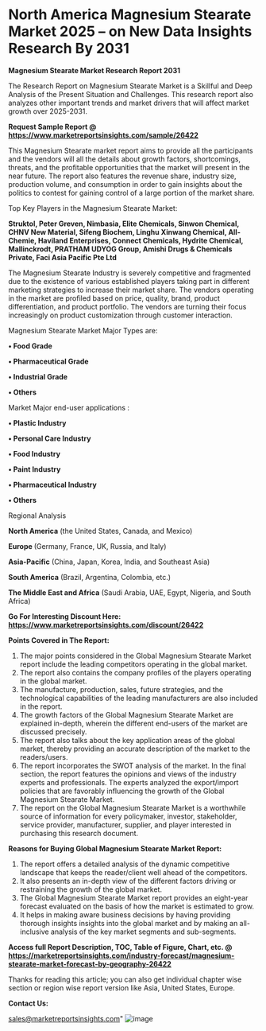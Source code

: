  # North America Magnesium Stearate Market 2025 – on New Data Insights Research By 2031

<strong>Magnesium Stearate Market Research Report 2031</strong>

The Research Report on Magnesium Stearate Market is a Skillful and Deep Analysis of the Present Situation and Challenges. This research report also analyzes other important trends and market drivers that will affect market growth over 2025-2031.

<strong>Request Sample Report @ <a href=https://www.marketreportsinsights.com/sample/26422>https://www.marketreportsinsights.com/sample/26422</a></strong>

This Magnesium Stearate market report aims to provide all the participants and the vendors will all the details about growth factors, shortcomings, threats, and the profitable opportunities that the market will present in the near future. The report also features the revenue share, industry size, production volume, and consumption in order to gain insights about the politics to contest for gaining control of a large portion of the market share.

Top Key Players in the Magnesium Stearate Market:

<strong>Struktol, Peter Greven, Nimbasia, Elite Chemicals, Sinwon Chemical, CHNV New Material, Sifeng Biochem, Linghu Xinwang Chemical, All-Chemie, Haviland Enterprises, Connect Chemicals, Hydrite Chemical, Mallinckrodt, PRATHAM UDYOG Group, Amishi Drugs & Chemicals Private, Faci Asia Pacific Pte Ltd</strong>

The Magnesium Stearate Industry is severely competitive and fragmented due to the existence of various established players taking part in different marketing strategies to increase their market share. The vendors operating in the market are profiled based on price, quality, brand, product differentiation, and product portfolio. The vendors are turning their focus increasingly on product customization through customer interaction.

Magnesium Stearate Market Major Types are:

<strong>• Food Grade

• Pharmaceutical Grade

• Industrial Grade

• Others</strong>

Market Major end-user applications :

<strong>• Plastic Industry

• Personal Care Industry

• Food Industry

• Paint Industry

• Pharmaceutical Industry

• Others</strong>

Regional Analysis

</u><strong><b>North America</b></strong> (the United States, Canada, and Mexico)

<strong><b>Europe </b></strong>(Germany, France, UK, Russia, and Italy)

<strong><b>Asia-Pacific</b></strong> (China, Japan, Korea, India, and Southeast Asia)

<strong><b>South America</b></strong> (Brazil, Argentina, Colombia, etc.)

<strong><b>The Middle East and Africa</b></strong> (Saudi Arabia, UAE, Egypt, Nigeria, and South Africa)

<strong>Go For Interesting Discount Here: <a href=https://www.marketreportsinsights.com/discount/26422>https://www.marketreportsinsights.com/discount/26422</a></strong>

<strong>Points Covered in The Report:</strong>
<ol>
  <li>The major points considered in the Global Magnesium Stearate Market report include the leading competitors operating in the global market.</li>
  <li>The report also contains the company profiles of the players operating in the global market.</li>
  <li>The manufacture, production, sales, future strategies, and the technological capabilities of the leading manufacturers are also included in the report.</li>
  <li>The growth factors of the Global Magnesium Stearate Market are explained in-depth, wherein the different end-users of the market are discussed precisely.</li>
  <li>The report also talks about the key application areas of the global market, thereby providing an accurate description of the market to the readers/users.</li>
  <li>The report incorporates the SWOT analysis of the market. In the final section, the report features the opinions and views of the industry experts and professionals. The experts analyzed the export/import policies that are favorably influencing the growth of the Global Magnesium Stearate Market.</li>
  <li>The report on the Global Magnesium Stearate Market is a worthwhile source of information for every policymaker, investor, stakeholder, service provider, manufacturer, supplier, and player interested in purchasing this research document.</li>
</ol>
<strong>Reasons for Buying Global Magnesium Stearate Market Report:</strong>

<ol>
  <li>The report offers a detailed analysis of the dynamic competitive landscape that keeps the reader/client well ahead of the competitors.</li>
  <li>It also presents an in-depth view of the different factors driving or restraining the growth of the global market.</li>
  <li>The Global Magnesium Stearate Market report provides an eight-year forecast evaluated on the basis of how the market is estimated to grow.</li>
  <li>It helps in making aware business decisions by having providing thorough insights insights into the global market and by making an all-inclusive analysis of the key market segments and sub-segments.</li>
</ol>
<strong>Access full Report Description, TOC, Table of Figure, Chart, etc. @ <a href=https://marketreportsinsights.com/industry-forecast/magnesium-stearate-market-forecast-by-geography-26422>https://marketreportsinsights.com/industry-forecast/magnesium-stearate-market-forecast-by-geography-26422</a></strong>


Thanks for reading this article; you can also get individual chapter wise section or region wise report version like Asia, United States, Europe.

<strong>Contact Us:</strong>

sales@marketreportsinsights.com"
![image](https://github.com/user-attachments/assets/7b1a39fb-b34f-4446-ae43-5d27f0265cfa)
